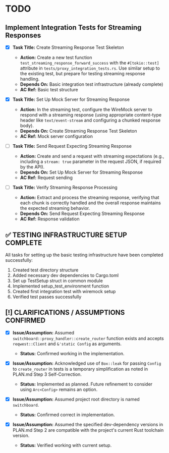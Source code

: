 # TODO

## Implement Integration Tests for Streaming Responses

- [x] **Task Title:** Create Streaming Response Test Skeleton
    - **Action:** Create a new test function `test_streaming_response_forward_success` with the `#[tokio::test]` attribute in `tests/proxy_integration_tests.rs`. Use similar setup to the existing test, but prepare for testing streaming response handling.
    - **Depends On:** Basic integration test infrastructure (already complete)
    - **AC Ref:** Basic test structure

- [x] **Task Title:** Set Up Mock Server for Streaming Response
    - **Action:** In the streaming test, configure the WireMock server to respond with a streaming response (using appropriate content-type header like `text/event-stream` and configuring a chunked response body).
    - **Depends On:** Create Streaming Response Test Skeleton
    - **AC Ref:** Mock server configuration

- [ ] **Task Title:** Send Request Expecting Streaming Response
    - **Action:** Create and send a request with streaming expectations (e.g., including a `stream: true` parameter in the request JSON, if required by the API).
    - **Depends On:** Set Up Mock Server for Streaming Response
    - **AC Ref:** Request sending

- [ ] **Task Title:** Verify Streaming Response Processing
    - **Action:** Extract and process the streaming response, verifying that each chunk is correctly handled and the overall response maintains the expected streaming behavior.
    - **Depends On:** Send Request Expecting Streaming Response
    - **AC Ref:** Response validation

## ✅ TESTING INFRASTRUCTURE SETUP COMPLETE

All tasks for setting up the basic testing infrastructure have been completed successfully:

1. Created test directory structure
2. Added necessary dev dependencies to Cargo.toml
3. Set up TestSetup struct in common module
4. Implemented setup_test_environment function
5. Created first integration test with wiremock setup
6. Verified test passes successfully

## [!] CLARIFICATIONS / ASSUMPTIONS CONFIRMED

- [x] **Issue/Assumption:** Assumed `switchboard::proxy_handler::create_router` function exists and accepts `reqwest::Client` and `&'static Config` as arguments.
    - **Status:** Confirmed working in the implementation.

- [x] **Issue/Assumption:** Acknowledged use of `Box::leak` for passing `Config` to `create_router` in tests is a temporary simplification as noted in PLAN.md Step 3 Self-Correction.
    - **Status:** Implemented as planned. Future refinement to consider using `Arc<Config>` remains an option.

- [x] **Issue/Assumption:** Assumed project root directory is named `switchboard`.
    - **Status:** Confirmed correct in implementation.

- [x] **Issue/Assumption:** Assumed the specified dev-dependency versions in PLAN.md Step 2 are compatible with the project's current Rust toolchain version.
    - **Status:** Verified working with current setup.